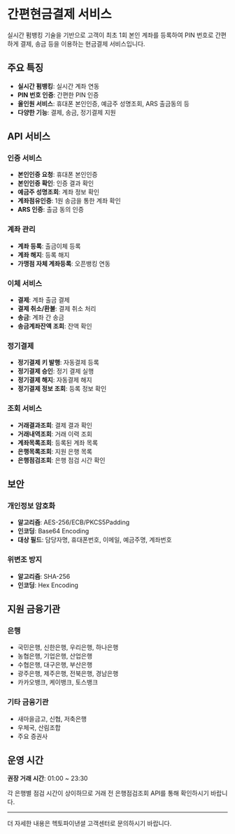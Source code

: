 # 간편현금결제 서비스

실시간 펌뱅킹 기술을 기반으로 고객이 최초 1회 본인 계좌를 등록하여 PIN 번호로 간편하게 결제, 송금 등을 이용하는 현금결제 서비스입니다.

## 주요 특징

- **실시간 펌뱅킹**: 실시간 계좌 연동
- **PIN 번호 인증**: 간편한 PIN 인증
- **올인원 서비스**: 휴대폰 본인인증, 예금주 성명조회, ARS 출금동의 등
- **다양한 기능**: 결제, 송금, 정기결제 지원

## API 서비스

### 인증 서비스
- **본인인증 요청**: 휴대폰 본인인증
- **본인인증 확인**: 인증 결과 확인
- **예금주 성명조회**: 계좌 정보 확인
- **계좌점유인증**: 1원 송금을 통한 계좌 확인
- **ARS 인증**: 출금 동의 인증

### 계좌 관리
- **계좌 등록**: 출금이체 등록
- **계좌 해지**: 등록 해지
- **가맹점 자체 계좌등록**: 오픈뱅킹 연동

### 이체 서비스
- **결제**: 계좌 출금 결제
- **결제 취소/환불**: 결제 취소 처리
- **송금**: 계좌 간 송금
- **송금계좌잔액 조회**: 잔액 확인

### 정기결제
- **정기결제 키 발행**: 자동결제 등록
- **정기결제 승인**: 정기 결제 실행
- **정기결제 해지**: 자동결제 해지
- **정기결제 정보 조회**: 등록 정보 확인

### 조회 서비스
- **거래결과조회**: 결제 결과 확인
- **거래내역조회**: 거래 이력 조회
- **계좌목록조회**: 등록된 계좌 목록
- **은행목록조회**: 지원 은행 목록
- **은행점검조회**: 은행 점검 시간 확인

## 보안

### 개인정보 암호화
- **알고리즘**: AES-256/ECB/PKCS5Padding
- **인코딩**: Base64 Encoding
- **대상 필드**: 담당자명, 휴대폰번호, 이메일, 예금주명, 계좌번호

### 위변조 방지
- **알고리즘**: SHA-256
- **인코딩**: Hex Encoding

## 지원 금융기관

### 은행
- 국민은행, 신한은행, 우리은행, 하나은행
- 농협은행, 기업은행, 산업은행
- 수협은행, 대구은행, 부산은행
- 광주은행, 제주은행, 전북은행, 경남은행
- 카카오뱅크, 케이뱅크, 토스뱅크

### 기타 금융기관
- 새마을금고, 신협, 저축은행
- 우체국, 산림조합
- 주요 증권사

## 운영 시간

**권장 거래 시간**: 01:00 ~ 23:30

각 은행별 점검 시간이 상이하므로 거래 전 은행점검조회 API를 통해 확인하시기 바랍니다.

---

더 자세한 내용은 헥토파이낸셜 고객센터로 문의하시기 바랍니다.